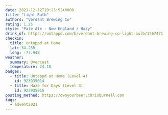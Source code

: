 ```yaml
---
date: 2021-12-12T19:23:52+0000
title: "Light Bulb"
authors: "Verdant Brewing Co"
rating: 1.25
style: "Pale Ale - New England / Hazy"
drink_of: https://untappd.com/b/verdant-brewing-co-light-bulb/1267471
checkin:
  title: Untappd at Home
  lat: 34.235
  long: -77.948
weather:
  summary: Overcast
  temperature: 24.18
badges:
  - title: Untappd at Home (Level 4)
    id: 923935014
  - title: Haze for Days (Level 3)
    id: 923935015
posting_method: https://ownyourbeer.chrisburnell.com
tags:
  - advent2021
---
```

